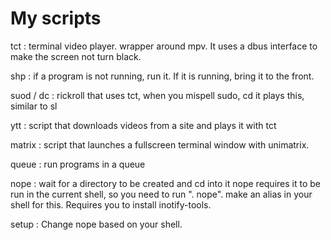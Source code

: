 # My scripts

tct : terminal video player. wrapper around mpv.
It uses a dbus interface to make the screen not turn black.

shp : if a program is not running, run it. If it is running, bring it to the front.

suod / dc : rickroll that uses tct, when you mispell sudo, cd it plays this, similar to sl

ytt : script that downloads videos from a site and plays it with tct

matrix : script that launches a fullscreen terminal window with unimatrix.

queue : run programs in a queue

nope : wait for a directory to be created and cd into it
	nope requires it to be run in the current shell,
	so you need to run ". nope".
	make an alias in your shell for this.
	Requires you to install inotify-tools.

setup : Change nope based on your shell.
